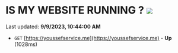# IS MY WEBSITE RUNNING ? [![](https://img.shields.io/static/v1?label=Sponsor&message=%E2%9D%A4&logo=GitHub&color=%23fe8e86)](https://github.com/sponsors/<username>)

Last updated: **9/9/2023, 10:44:00 AM**

- `GET` [https://youssefservice.me](https://youssefservice.me) - **Up** (1028ms)
